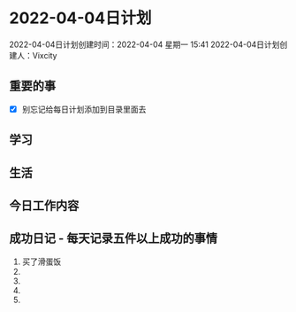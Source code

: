 # 2022-04-04日计划

2022-04-04日计划创建时间：2022-04-04 星期一  15:41
2022-04-04日计划创建人：Vixcity

## 重要的事
- [x] 别忘记给每日计划添加到目录里面去

## 学习

## 生活

## 今日工作内容

## 成功日记 - 每天记录五件以上成功的事情
1. 买了滑蛋饭
2. 
3. 
4. 
5. 